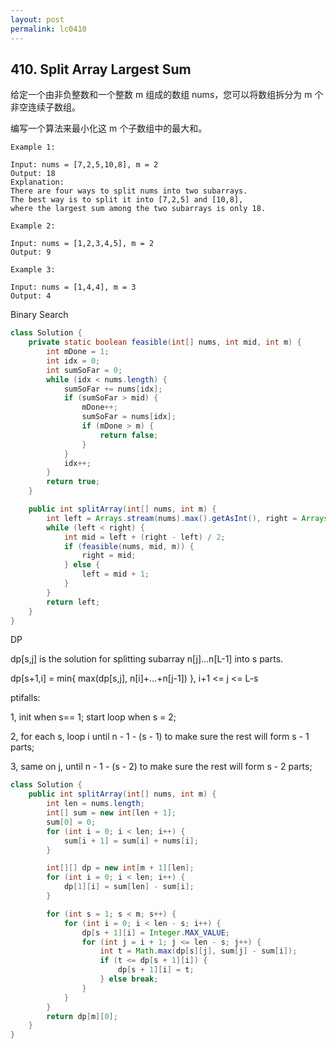 ```yaml
---
layout: post
permalink: lc0410 
---
```


## 410. Split Array Largest Sum

给定一个由非负整数和一个整数 m 组成的数组 nums，您可以将数组拆分为 m 个非空连续子数组。

编写一个算法来最小化这 m 个子数组中的最大和。

```text
Example 1:

Input: nums = [7,2,5,10,8], m = 2
Output: 18
Explanation:
There are four ways to split nums into two subarrays.
The best way is to split it into [7,2,5] and [10,8],
where the largest sum among the two subarrays is only 18.

Example 2:

Input: nums = [1,2,3,4,5], m = 2
Output: 9

Example 3:

Input: nums = [1,4,4], m = 3
Output: 4
```

Binary Search
```java
class Solution {
    private static boolean feasible(int[] nums, int mid, int m) {
        int mDone = 1;
        int idx = 0;
        int sumSoFar = 0;
        while (idx < nums.length) {
            sumSoFar += nums[idx];
            if (sumSoFar > mid) {
                mDone++;
                sumSoFar = nums[idx];
                if (mDone > m) {
                    return false;
                }
            }
            idx++;
        }
        return true;
    }

    public int splitArray(int[] nums, int m) {
        int left = Arrays.stream(nums).max().getAsInt(), right = Arrays.stream(nums).sum();
        while (left < right) {
            int mid = left + (right - left) / 2;
            if (feasible(nums, mid, m)) {
                right = mid;
            } else {
                left = mid + 1;
            }
        }
        return left;
    }
}
```

DP

dp[s,j] is the solution for splitting subarray n[j]...n[L-1] into s parts.

dp[s+1,i] = min{ max(dp[s,j], n[i]+...+n[j-1]) }, i+1 <= j <= L-s

ptifalls:

1, init when s== 1; start loop when s = 2;

2, for each s, loop i until n - 1 - (s - 1) to make sure the rest will form s - 1 parts;

3, same on j, until n - 1 - (s - 2) to make sure the rest will form s - 2 parts;
```java
class Solution {
    public int splitArray(int[] nums, int m) {
        int len = nums.length;
        int[] sum = new int[len + 1];
        sum[0] = 0;
        for (int i = 0; i < len; i++) {
            sum[i + 1] = sum[i] + nums[i];
        }

        int[][] dp = new int[m + 1][len];
        for (int i = 0; i < len; i++) {
            dp[1][i] = sum[len] - sum[i];
        }

        for (int s = 1; s < m; s++) {
            for (int i = 0; i < len - s; i++) {
                dp[s + 1][i] = Integer.MAX_VALUE;
                for (int j = i + 1; j <= len - s; j++) {
                    int t = Math.max(dp[s][j], sum[j] - sum[i]);
                    if (t <= dp[s + 1][i]) {
                        dp[s + 1][i] = t;
                    } else break;
                }
            }
        }
        return dp[m][0];
    }
}
```